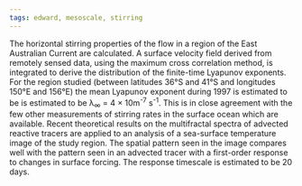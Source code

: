 ```yaml
---
tags: edward, mesoscale, stirring
---
```

The horizontal stirring properties of the flow in a region of the East Australian Current are calculated. A surface velocity field derived from remotely sensed data, using the maximum cross correlation method, is integrated to derive the distribution of the finite-time Lyapunov exponents. For the region studied (between latitudes 36&#176;S and 41&#176;S and longitudes 150&#176;E and 156&#176;E) the mean Lyapunov exponent during 1997 is estimated to be is estimated to be λ<sub>∞</sub> = 4 × 10m<sup>-7</sup> s<sup>-1</sup>. This is in close agreement with the few other measurements of stirring rates in the surface ocean which are available. Recent theoretical results on the multifractal spectra of advected reactive tracers are applied to an analysis of a sea-surface temperature image of the study region. The spatial pattern seen in the image compares well with the pattern seen in an advected tracer with a first-order response to changes in
surface forcing. The response timescale is estimated to be 20 days.
